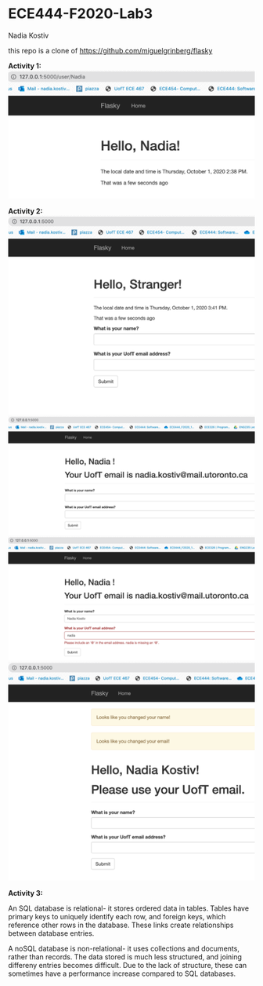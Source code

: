 # ECE444-F2020-Lab3

Nadia Kostiv 

this repo is a clone of
https://github.com/miguelgrinberg/flasky

**Activity 1:**
![](images/Activity1.png)

**Activity 2:**
![](images/Activity2-1.png)
![](images/Activity2-2.png)
![](images/Activity2-3.png)
![](images/Activity2-4.png)

**Activity 3:**

An SQL database is relational- it stores ordered data in tables. Tables have primary keys to uniquely identify each row, and foreign keys, which reference other rows in the database. These links create relationships between database entries.

A noSQL database is non-relational- it uses collections and documents, rather than records. The data stored is much less structured, and joining differeny entries becomes difficult. Due to the lack of structure, these can sometimes have a performance increase compared to SQL databases.
